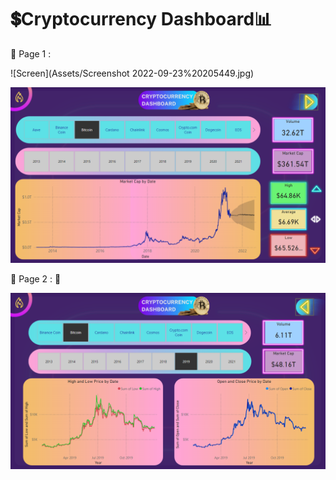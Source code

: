 # 💲Cryptocurrency Dashboard📊

  📍 Page 1 : 
  
  ![Screen](Assets/Screenshot 2022-09-23%20205449.jpg)

  ![Dashboard-Screenshot](Assets/Cryptocurrency_Dashboard_Page-1.png) 
  
  📍 Page 2 : 🔗
  
  ![Dashboard-Screenshot](Assets/Cryptocurrency_Dashboard_Page-2.png)

